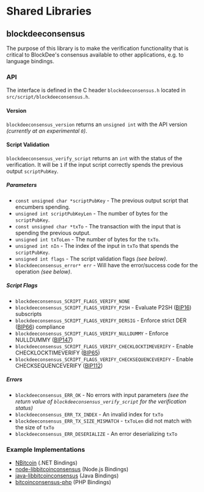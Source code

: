 Shared Libraries
================

## blockdeeconsensus

The purpose of this library is to make the verification functionality that is critical to BlockDee's consensus available to other applications, e.g. to language bindings.

### API

The interface is defined in the C header `blockdeeconsensus.h` located in  `src/script/blockdeeconsensus.h`.

#### Version

`blockdeeconsensus_version` returns an `unsigned int` with the API version *(currently at an experimental `0`)*.

#### Script Validation

`blockdeeconsensus_verify_script` returns an `int` with the status of the verification. It will be `1` if the input script correctly spends the previous output `scriptPubKey`.

##### Parameters
- `const unsigned char *scriptPubKey` - The previous output script that encumbers spending.
- `unsigned int scriptPubKeyLen` - The number of bytes for the `scriptPubKey`.
- `const unsigned char *txTo` - The transaction with the input that is spending the previous output.
- `unsigned int txToLen` - The number of bytes for the `txTo`.
- `unsigned int nIn` - The index of the input in `txTo` that spends the `scriptPubKey`.
- `unsigned int flags` - The script validation flags *(see below)*.
- `blockdeeconsensus_error* err` - Will have the error/success code for the operation *(see below)*.

##### Script Flags
- `blockdeeconsensus_SCRIPT_FLAGS_VERIFY_NONE`
- `blockdeeconsensus_SCRIPT_FLAGS_VERIFY_P2SH` - Evaluate P2SH ([BIP16](https://github.com/bitcoin/bips/blob/master/bip-0016.mediawiki)) subscripts
- `blockdeeconsensus_SCRIPT_FLAGS_VERIFY_DERSIG` - Enforce strict DER ([BIP66](https://github.com/bitcoin/bips/blob/master/bip-0066.mediawiki)) compliance
- `blockdeeconsensus_SCRIPT_FLAGS_VERIFY_NULLDUMMY` - Enforce NULLDUMMY ([BIP147](https://github.com/bitcoin/bips/blob/master/bip-0147.mediawiki))
- `blockdeeconsensus_SCRIPT_FLAGS_VERIFY_CHECKLOCKTIMEVERIFY` - Enable CHECKLOCKTIMEVERIFY ([BIP65](https://github.com/bitcoin/bips/blob/master/bip-0065.mediawiki))
- `blockdeeconsensus_SCRIPT_FLAGS_VERIFY_CHECKSEQUENCEVERIFY` - Enable CHECKSEQUENCEVERIFY ([BIP112](https://github.com/bitcoin/bips/blob/master/bip-0112.mediawiki))

##### Errors
- `blockdeeconsensus_ERR_OK` - No errors with input parameters *(see the return value of `blockdeeconsensus_verify_script` for the verification status)*
- `blockdeeconsensus_ERR_TX_INDEX` - An invalid index for `txTo`
- `blockdeeconsensus_ERR_TX_SIZE_MISMATCH` - `txToLen` did not match with the size of `txTo`
- `blockdeeconsensus_ERR_DESERIALIZE` - An error deserializing `txTo`

### Example Implementations
- [NBitcoin](https://github.com/NicolasDorier/NBitcoin/blob/master/NBitcoin/Script.cs#L814) (.NET Bindings)
- [node-libbitcoinconsensus](https://github.com/bitpay/node-libbitcoinconsensus) (Node.js Bindings)
- [java-libbitcoinconsensus](https://github.com/dexX7/java-libbitcoinconsensus) (Java Bindings)
- [bitcoinconsensus-php](https://github.com/Bit-Wasp/bitcoinconsensus-php) (PHP Bindings)
